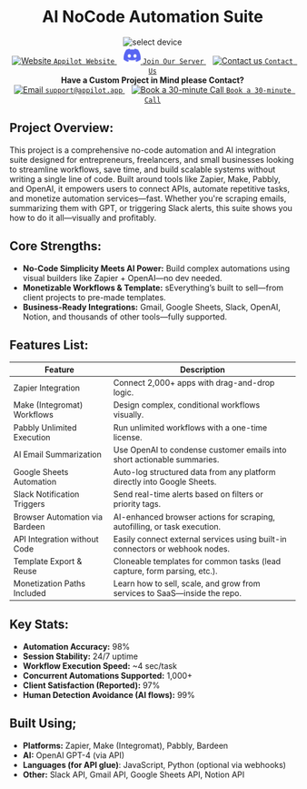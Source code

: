 <h1 align="center">AI NoCode Automation Suite</h1>

<div align="center">
  <img
    src="https://github.com/user-attachments/assets/d200549d-7613-446f-a43b-19a4117ca360"
    alt="select device"
    width="600px"
  />
</div>


<div align="center">
  <a href="https://appilot.app/">
    <img
      alt="Website"
      width="25px"
      src="https://github.com/user-attachments/assets/8e5f3af3-b098-4c1d-980d-df9aebc680d0"
    />
    <code>Appilot Website</code>
  </a>
  &nbsp;&nbsp;
  <a href="https://discord.gg/3CZ5muJdF2">
    <img
      alt="Join Our Server"
      width="30px"
      src="https://github.com/Zeeshanahmad4/RealEstateMate-WhatsApp-Group-Management-Bot/blob/main/discord-icon-svgrepo-com.svg"
    />
    <code>Join Our Server</code>
  </a>
  &nbsp;&nbsp;
  <a href="https://t.me/devpilot1">
    <img
      alt="Contact us"
      width="30px"
      src="https://edent.github.io/SuperTinyIcons/images/svg/telegram.svg"
    />
    <code>Contact Us</code>
  </a>
</div>

<div align="center">
<strong> Have a Custom Project in Mind please Contact?</strong>

<div align="center">
  <a href="mailto:support@appilot.app">
  <img
    alt="Email"
    width="30px"
    src="https://github.com/user-attachments/assets/91c8d428-32b7-4be0-91fa-2e42c902b5b8"
  />
  <code>support@appilot.app</code>
</a>
  &nbsp;&nbsp;
  <a href="https://cal.com/app-pilot-m8i8oo/30min">
  <img
    alt="Book a 30-minute Call"
    width="30px"
    src="https://github.com/user-attachments/assets/cd3e5c7b-3e4e-4bb3-b242-bcc20ee78f13"
  />
  <code>Book a 30-minute Call</code>
</a>
<span>

<div align="left">

## Project Overview:
This project is a comprehensive no-code automation and AI integration suite designed for entrepreneurs, freelancers, and small businesses looking to streamline workflows, save time, and build scalable systems without writing a single line of code. Built around tools like Zapier, Make, Pabbly, and OpenAI, it empowers users to connect APIs, automate repetitive tasks, and monetize automation services—fast. Whether you're scraping emails, summarizing them with GPT, or triggering Slack alerts, this suite shows you how to do it all—visually and profitably.

## Core Strengths:
- **No-Code Simplicity Meets AI Power:** Build complex automations using visual builders like Zapier + OpenAI—no dev needed.
- **Monetizable Workflows & Template:** sEverything’s built to sell—from client projects to pre-made templates.
- **Business-Ready Integrations:** Gmail, Google Sheets, Slack, OpenAI, Notion, and thousands of other tools—fully supported.

## Features List:
| **Feature**                    | **Description**                                                              |
| ------------------------------ | ---------------------------------------------------------------------------- |
| Zapier Integration             | Connect 2,000+ apps with drag-and-drop logic.                                |
| Make (Integromat) Workflows    | Design complex, conditional workflows visually.                              |
| Pabbly Unlimited Execution     | Run unlimited workflows with a one-time license.                             |
| AI Email Summarization         | Use OpenAI to condense customer emails into short actionable summaries.      |
| Google Sheets Automation       | Auto-log structured data from any platform directly into Google Sheets.      |
| Slack Notification Triggers    | Send real-time alerts based on filters or priority tags.                     |
| Browser Automation via Bardeen | AI-enhanced browser actions for scraping, autofilling, or task execution.    |
| API Integration without Code   | Easily connect external services using built-in connectors or webhook nodes. |
| Template Export & Reuse        | Cloneable templates for common tasks (lead capture, form parsing, etc.).     |
| Monetization Paths Included    | Learn how to sell, scale, and grow from services to SaaS—inside the repo.    |

## Key Stats:
- **Automation Accuracy:** 98%
- **Session Stability:** 24/7 uptime
- **Workflow Execution Speed:** ~4 sec/task
- **Concurrent Automations Supported:** 1,000+
- **Client Satisfaction (Reported):** 97%
- **Human Detection Avoidance (AI flows):** 99%

## Built Using;
- **Platforms:** Zapier, Make (Integromat), Pabbly, Bardeen
- **AI:** OpenAI GPT-4 (via API)
- **Languages (for API glue)**: JavaScript, Python (optional via webhooks)
- **Other:** Slack API, Gmail API, Google Sheets API, Notion API
